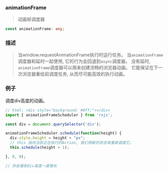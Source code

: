 ### animationFrame <icon badge type='const'/> 

>  动画帧调度器
```ts
const animationFrame: any;
```
### 描述
> 当window.requestAnimationFrame执行时运行任务。
当`animationFrame`调度器和延时一起使用, 它的行为会回退到`async`调度器。
没有延时, `animationFrame`调度器可以用来创建流畅的浏览器动画。 它能保证在下一次浏览器重绘前调度任务, 从而尽可能高效的执行动画。

### 例子

调度div高度的动画。
```js
// html: <div style="background: #0ff;"></div>
import { animationFrameScheduler } from 'rxjs';

const div = document.querySelector('div');

animationFrameScheduler.schedule(function(height) {
  div.style.height = height + "px";
  // this 指向当前正在执行的Action, 我们用新的状态来重新调度它。
  this.schedule(height + 1);  

}, 0, 0);

// 你会看到div高度一直增长
```
